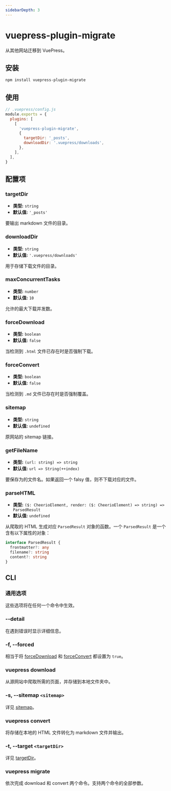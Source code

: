 ```yaml
---
sidebarDepth: 3
---
```


# vuepress-plugin-migrate <GitHubLink repo="vuepress/vuepress-plugin-migrate"/>

从其他网站迁移到 VuePress。

## 安装

```sh
npm install vuepress-plugin-migrate
```

## 使用

```js
// .vuepress/config.js
module.exports = {
  plugins: [
    [
      'vuepress-plugin-migrate',
      {
        targetDir: '_posts',
        downloadDir: '.vuepress/downloads',
      },
    ],
  ],
}
```

## 配置项

### targetDir

- **类型:** `string`
- **默认值:** `'_posts'`

要输出 markdown 文件的目录。

### downloadDir

- **类型:** `string`
- **默认值:** `'.vuepress/downloads'`

用于存储下载文件的目录。

### maxConcurrentTasks

- **类型:** `number`
- **默认值:** `10`

允许的最大下载并发数。

### forceDownload

- **类型:** `boolean`
- **默认值:** `false`

当检测到 `.html` 文件已存在时是否强制下载。

### forceConvert

- **类型:** `boolean`
- **默认值:** `false`

当检测到 `.md` 文件已存在时是否强制覆盖。

### sitemap

- **类型:** `string`
- **默认值:** `undefined`

原网站的 sitemap 链接。

### getFileName

- **类型:** `(url: string) => string`
- **默认值:** `url => String(++index)`

要保存为的文件名。如果返回一个 falsy 值，则不下载对应的文件。

### parseHTML

- **类型:** `($: CheerioElement, render: ($: CheerioElement) => string) => ParsedResult`
- **默认值:** `undefined`

从爬取的 HTML 生成对应 `ParsedResult` 对象的函数。一个 `ParsedResult` 是一个含有以下属性的对象：

```ts
interface ParsedResult {
  frontmatter?: any
  filename?: string
  content?: string
}
```

## CLI

### 通用选项

这些选项将在任何一个命令中生效。

### --detail

在遇到错误时显示详细信息。

### -f, --forced

相当于将 [forceDownload](#forceDownload) 和 [forceConvert](#forceConvert) 都设置为 `true`。

### vuepress download

从源网站中爬取所需的页面，并存储到本地文件夹中。

### -s, --sitemap `<sitemap>`

详见 [sitemap](#sitemap)。

### vuepress convert

将存储在本地的 HTML 文件转化为 markdown 文件并输出。

### -t, --target `<targetDir>`

详见 [targetDir](#targetDir)。

### vuepress migrate

依次完成 download 和 convert 两个命令。支持两个命令的全部参数。
